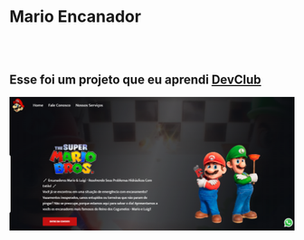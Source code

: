 <h1>Mario Encanador</h1>
<br>
<br>
<h2>Esse foi um projeto que eu aprendi <a href="https://rodolfomori.com.br/devclub">DevClub</a></h2>
<img src="https://github.com/Guilherme938700/Mario-Bross/blob/main/assets/Captura%20de%20Tela%20do%20mario.png?raw=true"/>
